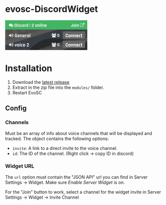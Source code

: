 # evosc-DiscordWidget

![](img/screenshot.png)

# Installation

1. Download the [latest release](https://github.com/snixtho/evosc-DiscordWidget/releases/latest/download/DiscordWidget.zip)
2. Extract in the zip file into the `modules/` folder.
3. Restart EvoSC

## Config

### Channels
Must be an array of info about voice channels that will be displayed and tracked. The object contains the following options:

- `invite`: A link to a direct invite to the voice channel.
- `id`: The ID of the channel. (Right click -> copy ID in discord)

### Widget URL
The `url` option must contain the "JSON API" url you can find in Server Settings -> Widget. Make sure *Enable Server Widget* is on.

For the "Join" button to work, select a channel for the widget invite in Server Settings -> Widget -> Invite Channel
